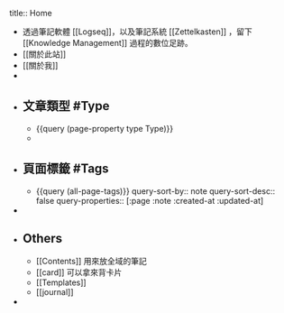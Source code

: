 title:: Home

- 透過筆記軟體 [[Logseq]]，以及筆記系統 [[Zettelkasten]] ，留下 [[Knowledge Management]] 過程的數位足跡。
- [[關於此站]]
- [[關於我]]
-
- ## 文章類型 #Type
	- {{query (page-property type Type)}}
	-
- ## 頁面標籤 #Tags
	- {{query (all-page-tags)}}
	  query-sort-by:: note
	  query-sort-desc:: false
	  query-properties:: [:page :note :created-at :updated-at]
-
- ## Others
	- [[Contents]] 用來放全域的筆記
	- [[card]] 可以拿來背卡片
	- [[Templates]]
	- [[journal]]
-
